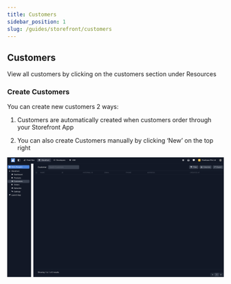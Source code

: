 ```yaml
---
title: Customers
sidebar_position: 1
slug: /guides/storefront/customers
---
```


## Customers

View all customers by clicking on the customers section under Resources

### Create Customers

You can create new customers 2 ways:

1. Customers are automatically created when customers order through your Storefront App

2. You can also create Customers manually by clicking ‘New’ on the top right

![Alt text](image-6.png)
